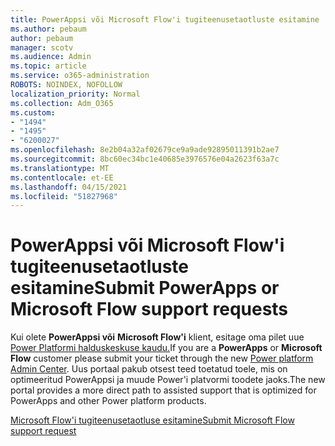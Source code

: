 ```yaml
---
title: PowerAppsi või Microsoft Flow'i tugiteenusetaotluste esitamine
ms.author: pebaum
author: pebaum
manager: scotv
ms.audience: Admin
ms.topic: article
ms.service: o365-administration
ROBOTS: NOINDEX, NOFOLLOW
localization_priority: Normal
ms.collection: Adm_O365
ms.custom:
- "1494"
- "1495"
- "6200027"
ms.openlocfilehash: 8e2b04a32af02679ce9a9ade92895011391b2ae7
ms.sourcegitcommit: 8bc60ec34bc1e40685e3976576e04a2623f63a7c
ms.translationtype: MT
ms.contentlocale: et-EE
ms.lasthandoff: 04/15/2021
ms.locfileid: "51827968"
---
```

# <a name="submit-powerapps-or-microsoft-flow-support-requests"></a><span data-ttu-id="9a076-102">PowerAppsi või Microsoft Flow'i tugiteenusetaotluste esitamine</span><span class="sxs-lookup"><span data-stu-id="9a076-102">Submit PowerApps or Microsoft Flow support requests</span></span>

<span data-ttu-id="9a076-103">Kui olete **PowerAppsi või** **Microsoft Flow'i** klient, esitage oma pilet uue [Power Platformi halduskeskuse kaudu.](https://admin.powerplatform.microsoft.com/support?newTicket&product=15819)</span><span class="sxs-lookup"><span data-stu-id="9a076-103">If you are a **PowerApps** or **Microsoft Flow** customer please submit your ticket through the new [Power platform Admin Center](https://admin.powerplatform.microsoft.com/support?newTicket&product=15819).</span></span> <span data-ttu-id="9a076-104">Uus portaal pakub otsest teed toetatud toele, mis on optimeeritud PowerAppsi ja muude Power'i platvormi toodete jaoks.</span><span class="sxs-lookup"><span data-stu-id="9a076-104">The new portal provides a more direct path to assisted support that is optimized for PowerApps and other Power platform products.</span></span>

[<span data-ttu-id="9a076-105">Microsoft Flow'i tugiteenusetaotluse esitamine</span><span class="sxs-lookup"><span data-stu-id="9a076-105">Submit Microsoft Flow support request</span></span>](https://admin.powerplatform.microsoft.com/support?newTicket&product=Flow)